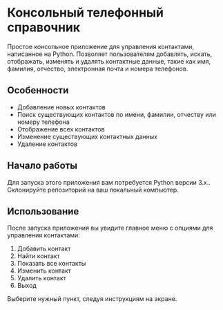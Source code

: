 # Консольный телефонный справочник

Простое консольное приложение для управления контактами, написанное на Python. Позволяет пользователям добавлять, искать, отображать, изменять и удалять контактные данные, такие как имя, фамилия, отчество, электронная почта и номера телефонов.

## Особенности

- Добавление новых контактов
- Поиск существующих контактов по имени, фамилии, отчеству или номеру телефона
- Отображение всех контактов
- Изменение существующих контактных данных
- Удаление контактов

## Начало работы

Для запуска этого приложения вам потребуется Python версии 3.x.. Склонируйте репозиторий на ваш локальный компьютер.

## Использование

После запуска приложения вы увидите главное меню с опциями для управления контактами:

1. Добавить контакт
2. Найти контакт
3. Показать все контакты
4. Изменить контакт
5. Удалить контакт
6. Выход

Выберите нужный пункт, следуя инструкциям на экране.